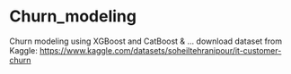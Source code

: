 # Churn_modeling
Churn modeling using XGBoost and CatBoost &amp; ...
download dataset from Kaggle: 
https://www.kaggle.com/datasets/soheiltehranipour/it-customer-churn
